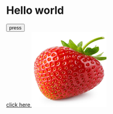 <html>
    <head><title>ouououou</title></head>
    <body>
    <h1>Hello world</h1>
    <button>press</button><br>
        <a href="https://www.youtube.com/">click here </a>
    <img src="https://raw.githubusercontent.com/k-swlou/testtest/refs/heads/main/4wwQNKxhra9z9oUaPfwkP3.jpg" width="200" height="200" >
</body>
</html>
